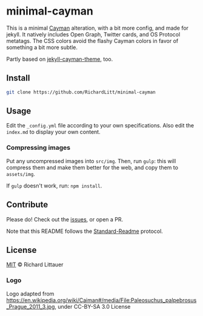 # minimal-cayman

This is a minimal [Cayman](https://github.com/jasonlong/cayman-theme) alteration, with a bit more config, and made for jekyll. It natively includes Open Graph, Twitter cards, and OS Protocol metatags. The CSS colors avoid the flashy Cayman colors in favor of something a bit more subtle.

Partly based on [jekyll-cayman-theme](https://github.com/pietromenna/jekyll-cayman-theme), too.

## Install

```sh
git clone https://github.com/RichardLitt/minimal-cayman
```

## Usage

Edit the `_config.yml` file according to your own specifications. Also edit the `index.md` to display your own content.

### Compressing images

Put any uncompressed images into `src/img`. Then, run `gulp`: this will compress them and make them better for the web, and copy them to `assets/img`.

If `gulp` doesn't work, run: `npm install`.

## Contribute

Please do! Check out the [issues](https://github.com/RichardLitt/minimal-cayman), or open a PR.

Note that this README follows the [Standard-Readme](https://github.com/RichardLitt/standard-readme) protocol.

## License

[MIT](LICENSE) © Richard Littauer

### Logo

Logo adapted from https://en.wikipedia.org/wiki/Caiman#/media/File:Paleosuchus_palpebrosus_Prague_2011_3.jpg, under CC-BY-SA 3.0 License
